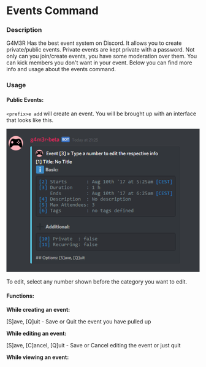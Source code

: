 # Events Command

### Description

G4M3R Has the best event system on Discord. It allows you to create private/public events. Private events are kept private with a password. Not only can you join/create events, you have some moderation over them. You can kick members you don't want in your event. Below you can find more info and usage about the events command.

### Usage

#### Public Events:

`<prefix>e add` will create an event. You will be brought up with an interface that looks like this.

![](/assets/import.png)

To edit, select any number shown before the category you want to edit.

#### Functions:

**While creating an event:**

\[S\]ave, \[Q\]uit - Save or Quit the event you have pulled up

**While editing an event:**

\[S\]ave, \[C\]ancel, \[Q\]uit - Save or Cancel editing the event or just quit

**While viewing an event:**






